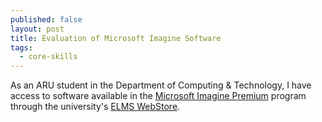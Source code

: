 ```yaml
---
published: false
layout: post
title: Evaluation of Microsoft Imagine Software
tags:
  - core-skills
---
```

As an ARU student in the Department of Computing & Technology, I have access to software available in the [Microsoft Imagine Premium](https://catalog.imagine.microsoft.com/en-us/about) program through the university's [ELMS WebStore](https://e5.onthehub.com/WebStore/ProductsByMajorVersionList.aspx?cmi_cs=1&cmi_mnuMain=bdba23cf-e05e-e011-971f-0030487d8897&ws=c70fe1ab-c08b-e011-969d-0030487d8897&vsro=8).

